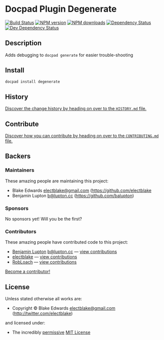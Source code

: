 # Docpad Plugin Degenerate


<!-- BADGES/ -->

[![Build Status](https://img.shields.io/travis/electblake/docpad-plugin-degenerate/master.svg)](http://travis-ci.org/electblake/docpad-plugin-degenerate "Check this project's build status on TravisCI")
[![NPM version](https://img.shields.io/npm/v/docpad-plugin-degenerate.svg)](https://npmjs.org/package/docpad-plugin-degenerate "View this project on NPM")
[![NPM downloads](https://img.shields.io/npm/dm/docpad-plugin-degenerate.svg)](https://npmjs.org/package/docpad-plugin-degenerate "View this project on NPM")
[![Dependency Status](https://img.shields.io/david/electblake/docpad-plugin-degenerate.svg)](https://david-dm.org/electblake/docpad-plugin-degenerate)
[![Dev Dependency Status](https://img.shields.io/david/dev/electblake/docpad-plugin-degenerate.svg)](https://david-dm.org/electblake/docpad-plugin-degenerate#info=devDependencies)<br/>


<!-- /BADGES -->


## Description

Adds debugging to `docpad generate` for easier trouble-shooting


<!-- INSTALL/ -->

## Install

``` bash
docpad install degenerate
```

<!-- /INSTALL -->


<!-- HISTORY/ -->

## History
[Discover the change history by heading on over to the `HISTORY.md` file.](https://github.com/electblake/docpad-plugin-degenerate/blob/master/HISTORY.md#files)

<!-- /HISTORY -->


<!-- CONTRIBUTE/ -->

## Contribute

[Discover how you can contribute by heading on over to the `CONTRIBUTING.md` file.](https://github.com/electblake/docpad-plugin-degenerate/blob/master/CONTRIBUTING.md#files)

<!-- /CONTRIBUTE -->


<!-- BACKERS/ -->

## Backers

### Maintainers

These amazing people are maintaining this project:

- Blake Edwards <electblake@gmail.com> (https://github.com/electblake
- Benjamin Lupton <b@lupton.cc> (https://github.com/balupton)

### Sponsors

No sponsors yet! Will you be the first?



### Contributors

These amazing people have contributed code to this project:

- [Benjamin Lupton](https://github.com/balupton) <b@lupton.cc> — [view contributions](https://github.com/electblake/docpad-plugin-degenerate/commits?author=balupton)
- [electblake](https://github.com/electblake) — [view contributions](https://github.com/electblake/docpad-plugin-degenerate/commits?author=electblake)
- [RobLoach](https://github.com/RobLoach) — [view contributions](https://github.com/electblake/docpad-plugin-degenerate/commits?author=RobLoach)

[Become a contributor!](https://github.com/electblake/docpad-plugin-degenerate/blob/master/CONTRIBUTING.md#files)

<!-- /BACKERS -->


<!-- LICENSE/ -->

## License

Unless stated otherwise all works are:

- Copyright &copy; Blake Edwards <electblake@gmail.com> (http://twitter.com/electblake)

and licensed under:

- The incredibly [permissive](http://en.wikipedia.org/wiki/Permissive_free_software_licence) [MIT License](http://opensource.org/licenses/mit-license.php)

<!-- /LICENSE -->


